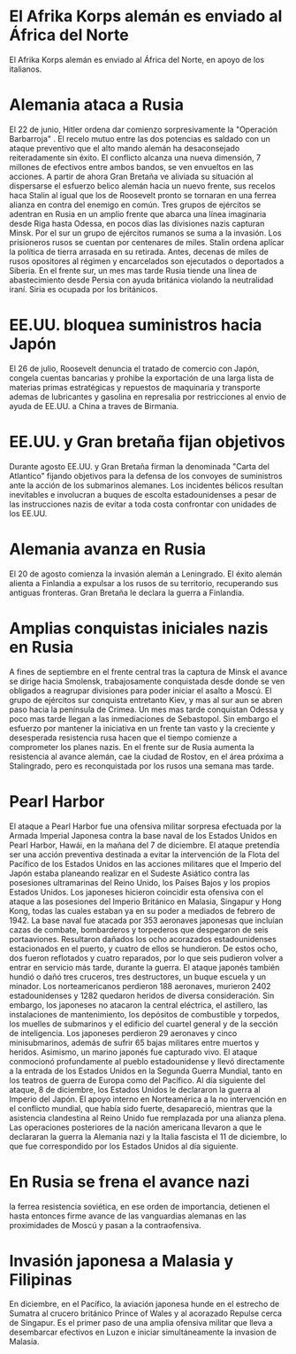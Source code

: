 # El Afrika Korps alemán es enviado al África del Norte

El Afrika Korps alemán es enviado al África del Norte, en apoyo de los italianos.

# Alemania ataca a Rusia

El 22 de junio, Hitler ordena dar comienzo sorpresivamente la "Operación Barbarroja" . El recelo mutuo entre las dos potencias es saldado con un ataque preventivo que el alto mando alemán ha desaconsejado reiteradamente sin éxito. El conflicto alcanza una nueva dimensión, 7 millones de efectivos entre ambos bandos, se ven envueltos en las acciones. A partir de ahora Gran Bretaña ve aliviada su situación al dispersarse el esfuerzo belico alemán hacia un nuevo frente, sus recelos haca Stalin al igual que los de Roosevelt pronto se tornaran en una ferrea alianza en contra del enemigo en común.
Tres grupos de ejércitos se adentran en Rusia en un amplio frente que abarca una línea imaginaria desde Riga hasta Odessa, en pocos días las divisiones nazis capturan Minsk. Por el sur un grupo de ejércitos rumanos se suma a la invasión. Los prisioneros rusos se cuentan por centenares de miles. Stalin ordena aplicar la política de tierra arrasada en su retirada. Antes, decenas de miles de rusos opositores al régimen y encarcelados son ejecutados o deportados a Siberia.
En el frente sur, un mes mas tarde Rusia tiende una línea de abastecimiento desde Persia con ayuda británica violando la neutralidad iraní. Siria es ocupada por los británicos.

# EE.UU. bloquea suministros hacia Japón

El 26 de julio, Roosevelt denuncia el tratado de comercio con Japón, congela cuentas bancarias y prohibe la exportación de una larga lista de materias primas estratégicas y repuestos de maquinaria y transporte ademas de lubricantes y gasolina en represalia por restricciones al envio de ayuda de EE.UU. a China a traves de Birmania.

# EE.UU. y Gran bretaña fijan objetivos

Durante agosto EE.UU. y Gran Bretaña firman la denominada "Carta del Atlantico" fijando objetivos para la defensa de los convoyes de suministros ante la acción de los submarinos alemanes. Los incidentes bélicos resultan inevitables e involucran a buques de escolta estadounidenses a pesar de las instrucciones nazis de evitar a toda costa confrontar con unidades de los EE.UU.

# Alemania avanza en Rusia

El 20 de agosto comienza la invasión alemán a Leningrado.
El éxito alemán alienta a Finlandia a expulsar a los rusos de su territorio, recuperando sus antiguas fronteras. Gran Bretaña le declara la guerra a Finlandia.


# Amplias conquistas iniciales nazis en Rusia
A fines de septiembre en el frente central tras la captura de Minsk el avance se dirige hacia Smolensk, trabajosamente conquistada desde donde se ven obligados a reagrupar divisiones para poder iniciar el asalto a Moscú.
El grupo de ejércitos sur conquista entretanto Kiev, y mas al sur aun se abren paso hacia la península de Crimea. Un mes mas tarde conquistan Odessa y poco mas tarde llegan a las inmediaciones de Sebastopol. Sin embargo el esfuerzo por mantener la iniciativa en un frente tan vasto y la creciente y desesperada resistencia rusa hacen que el tiempo comienze a comprometer los planes nazis.
En el frente sur de Rusia aumenta la resistencia al avance alemán, cae la ciudad de Rostov, en el área próxima a Stalingrado, pero es reconquistada por los rusos una semana mas tarde.

# Pearl Harbor

El ataque a Pearl Harbor fue una ofensiva militar sorpresa efectuada por la Armada Imperial Japonesa contra la base naval de los Estados Unidos en Pearl Harbor, Hawái, en la mañana del 7 de diciembre. El ataque pretendía ser una acción preventiva destinada a evitar la intervención de la Flota del Pacífico de los Estados Unidos en las acciones militares que el Imperio del Japón estaba planeando realizar en el Sudeste Asiático contra las posesiones ultramarinas del Reino Unido, los Países Bajos y los propios Estados Unidos. Los japoneses hicieron coincidir esta ofensiva con el ataque a las posesiones del Imperio Británico en Malasia, Singapur y Hong Kong, todas las cuales estaban ya en su poder a mediados de febrero de 1942.
La base naval fue atacada por 353 aeronaves japonesas que incluían cazas de combate, bombarderos y torpederos que despegaron de seis portaaviones. Resultaron dañados los ocho acorazados estadounidenses estacionados en el puerto, y cuatro de ellos se hundieron. De estos ocho, dos fueron reflotados y cuatro reparados, por lo que seis pudieron volver a entrar en servicio más tarde, durante la guerra. El ataque japonés también hundió o dañó tres cruceros, tres destructores, un buque escuela y un minador. Los norteamericanos perdieron 188 aeronaves, murieron 2402 estadounidenses y 1282 quedaron heridos de diversa consideración. Sin embargo, los japoneses no atacaron la central eléctrica, el astillero, las instalaciones de mantenimiento, los depósitos de combustible y torpedos, los muelles de submarinos y el edificio del cuartel general y de la sección de inteligencia. Los japoneses perdieron 29 aeronaves y cinco minisubmarinos, además de sufrir 65 bajas militares entre muertos y heridos. Asimismo, un marino japonés fue capturado vivo.
El ataque conmocionó profundamente al pueblo estadounidense y llevó directamente a la entrada de los Estados Unidos en la Segunda Guerra Mundial, tanto en los teatros de guerra de Europa como del Pacífico. Al día siguiente del ataque, 8 de diciembre, los Estados Unidos le declararon la guerra al Imperio del Japón. El apoyo interno en Norteamérica a la no intervención en el conflicto mundial, que había sido fuerte, desapareció, mientras que la asistencia clandestina al Reino Unido fue remplazada por una alianza plena. Las operaciones posteriores de la nación americana llevaron a que le declararan la guerra la Alemania nazi y la Italia fascista el 11 de diciembre, lo que fue correspondido por los Estados Unidos al día siguiente.

# En Rusia se frena el avance nazi 

la ferrea resistencia soviética, en ese orden de importancia, detienen el hasta entonces firme avance de las vanguardias alemanas en las proximidades de Moscú y pasan a la contraofensiva.

# Invasión japonesa a Malasia y Filipinas

En diciembre, en el Pacífico, la aviación japonesa hunde en el estrecho de Sumatra al crucero británico Prince of Wales y al acorazado Repulse cerca de Singapur. Es el primer paso de una amplia ofensiva militar que lleva a desembarcar efectivos en Luzon e iniciar simultáneamente la invasion de Malasia.
